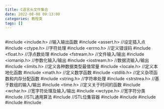 ```yaml
---
title: C语言头文件集合
date: 2022-08-08 09:13:00
categories: 教程类
tags: []
---
```


>```
#include <include.h> //输入输出函数
#include <assert.h> //设定插入点
#include <ctype.h> //字符处理
#include <errno.h> //定义错误码
#include <float.h> //浮点数处理
#include <fstream.h> //文件输入/输出
#include <iomanip.h> //参数化输入/输出
#include <iostream.h> //数据流输入/输出
#include <limits.h> //定义各种数据类型最值常量
#include <locale.h> //定义本地化函数
#include <math.h> //定义数学函数
#include <stdlib.h> //定义杂项函数和内存分配函数
#include <string.h> //字符串处理
#include <strstrea.h> //基于数组的输入/输出
#include <time.h> //定义关于时间的函数
#include <wchar.h> //宽字符处理及输入/输出
#include <wctype.h> //宽字符分类
#include <algorithm> //STL通用算法
#include <bitset> //STL位集容器
#include <cctype>
#include <cerrno>
#include <clocale>
#include <cmath>
#include <complex>
```
